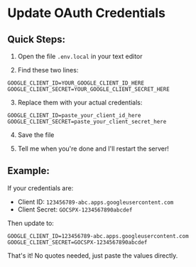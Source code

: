 # Update OAuth Credentials

## Quick Steps:

1. Open the file `.env.local` in your text editor

2. Find these two lines:
```
GOOGLE_CLIENT_ID=YOUR_GOOGLE_CLIENT_ID_HERE
GOOGLE_CLIENT_SECRET=YOUR_GOOGLE_CLIENT_SECRET_HERE
```

3. Replace them with your actual credentials:
```
GOOGLE_CLIENT_ID=paste_your_client_id_here
GOOGLE_CLIENT_SECRET=paste_your_client_secret_here
```

4. Save the file

5. Tell me when you're done and I'll restart the server!

## Example:
If your credentials are:
- Client ID: `123456789-abc.apps.googleusercontent.com`
- Client Secret: `GOCSPX-1234567890abcdef`

Then update to:
```
GOOGLE_CLIENT_ID=123456789-abc.apps.googleusercontent.com
GOOGLE_CLIENT_SECRET=GOCSPX-1234567890abcdef
```

That's it! No quotes needed, just paste the values directly.